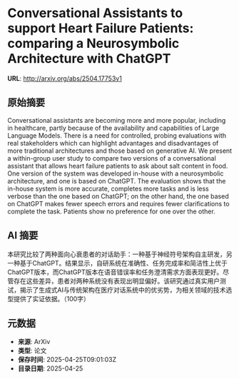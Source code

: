 # Conversational Assistants to support Heart Failure Patients: comparing a Neurosymbolic Architecture with ChatGPT

**URL**: http://arxiv.org/abs/2504.17753v1

## 原始摘要

Conversational assistants are becoming more and more popular, including in
healthcare, partly because of the availability and capabilities of Large
Language Models. There is a need for controlled, probing evaluations with real
stakeholders which can highlight advantages and disadvantages of more
traditional architectures and those based on generative AI. We present a
within-group user study to compare two versions of a conversational assistant
that allows heart failure patients to ask about salt content in food. One
version of the system was developed in-house with a neurosymbolic architecture,
and one is based on ChatGPT. The evaluation shows that the in-house system is
more accurate, completes more tasks and is less verbose than the one based on
ChatGPT; on the other hand, the one based on ChatGPT makes fewer speech errors
and requires fewer clarifications to complete the task. Patients show no
preference for one over the other.


## AI 摘要

本研究比较了两种面向心衰患者的对话助手：一种基于神经符号架构自主研发，另一种基于ChatGPT。结果显示，自研系统在准确性、任务完成率和简洁性上优于ChatGPT版本，而ChatGPT版本在语音错误率和任务澄清需求方面表现更好。尽管存在这些差异，患者对两种系统没有表现出明显偏好。该研究通过真实用户测试，揭示了生成式AI与传统架构在医疗对话系统中的优劣势，为相关领域的技术选型提供了实证依据。（100字）

## 元数据

- **来源**: ArXiv
- **类型**: 论文
- **保存时间**: 2025-04-25T09:01:03Z
- **目录日期**: 2025-04-25
